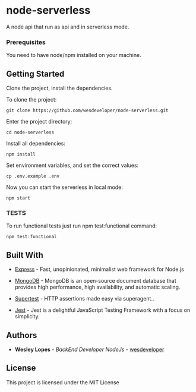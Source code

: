# node-serverless

A node api that run as api and in serverless mode.

### Prerequisites

You need to have node/npm installed on your machine.

## Getting Started

Clone the project, install the dependencies.

To clone the project:
```
git clone https://github.com/wesdeveloper/node-serverless.git
```

Enter the project directory:

```
cd node-serverless
```

Install all dependencies:
```
npm install
```

Set environment variables, and set the correct values:
```
cp .env.example .env
```

Now you can start the serverless in local mode:
```
npm start
```

### TESTS

To run functional tests just run npm test:functional command:
```
npm test:functional

```

## Built With

* [Express](https://expressjs.com/) - Fast, unopinionated, minimalist web framework for Node.js

* [MongoDB](https://www.mongodb.com/) - MongoDB is an open-source document database that provides high performance, high availability, and automatic scaling.

* [Supertest](https://github.com/visionmedia/supertest#readme) - HTTP assertions made easy via superagent..

* [Jest](https://jestjs.io/) - Jest is a delightful JavaScript Testing Framework with a focus on simplicity.

## Authors

* **Wesley Lopes** - *BackEnd Developer NodeJs* - [wesdeveloper](https://github.com/wesdeveloper)

## License

This project is licensed under the MIT License
